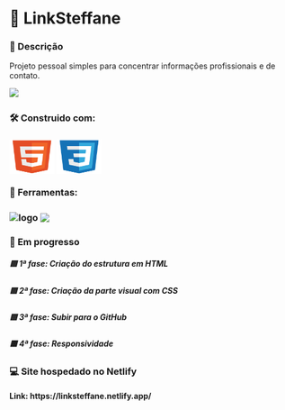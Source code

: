 # 🔗 LinkSteffane

<h3>📃 Descrição </h3>

Projeto pessoal simples para concentrar informações profissionais e de contato.

<img src= "https://user-images.githubusercontent.com/43351342/236005148-d72a5038-ed8d-48eb-9f2f-e7baa91a0d6c.png">

<h3>🛠️ Construido com: <h3/>
  <img align="center" alt="Rafa-HTML" height="60" width="80" src="https://raw.githubusercontent.com/devicons/devicon/master/icons/html5/html5-original.svg">
  <img align="center" alt="Rafa-CSS" height="60" width="80" src="https://raw.githubusercontent.com/devicons/devicon/master/icons/css3/css3-original.svg">

<h3>🔧 Ferramentas: <h3/>   
  <img align="center" src="https://user-images.githubusercontent.com/43351342/230731986-c687b16d-2cb6-4b04-bae5-bb56cdb85114.png" alt="logo" width="70">
  <img align="center" src="https://user-images.githubusercontent.com/43351342/230732233-862750e7-d19d-4ee5-99cd-1a9dcc6006ab.png" width="95">
  
<h3>🚧 Em progresso </h3>
<h5> 🟩 1ª fase: Criação do estrutura em HTML </h5>
<h5> 🟩 2ª fase: Criação da parte visual com CSS </h5>
<h5> 🟩 3ª fase: Subir para o GitHub </h5>
<h5> 🟥 4ª fase: Responsividade </h5>

<h3>💻 Site hospedado no Netlify </h3>
<h4> Link: https://linksteffane.netlify.app/</h4>
